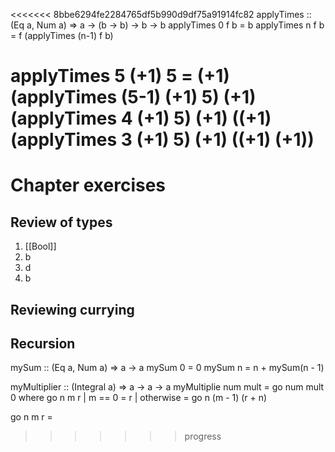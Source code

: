 <<<<<<< 8bbe6294fe2284765df5b990d9df75a91914fc82
    applyTimes :: (Eq a, Num a) => a -> (b -> b) -> b -> b
    applyTimes 0 f b = b
    applyTimes n f b = f (applyTimes (n-1) f b)

applyTimes 5 (+1) 5 = (+1) (applyTimes (5-1) (+1) 5)
                      (+1) (applyTimes 4 (+1) 5)
                      (+1) ((+1) (applyTimes 3 (+1) 5)
                      (+1) ((+1) (+1))
=======
# Chapter exercises
## Review of types
1. [[Bool]]
2. b
3. d
4. b

## Reviewing currying

## Recursion
mySum :: (Eq a, Num a) => a -> a
mySum 0 = 0
mySum n = n + mySum(n - 1)

myMultiplier :: (Integral a) => a -> a -> a
myMultiplie num mult = go num mult 0
  where go n m r
           | m == 0 = r
           | otherwise = go n (m - 1) (r + n)





go n m r = 
>>>>>>> progress
